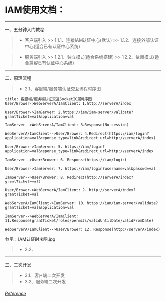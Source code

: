 # IAM使用文档：
---
一、五分钟入门教程
> * 客户端引入
    >> 1.1.1、连接IAM认证中心(默认)
    >> 1.1.2、连接外部认证中心(适合已有认证中心系统)

> * 服务端引入
    >> 1.2.1、独立模式(适合系统搭建)
    >> 1.2.2、依赖模式(适合兼容已有认证中心系统)

---
二、原理流程
> * 2.1、客服端/服务端认证交互流程时序图

```seq
title: 客服端/服务端认证交互SocketIO层时序图
User/Brower->WebServerA/IamClient: 1.http://serverA/index

User/Brower->IamServer: 2.https://iam/iam-server/validate?grantTicket=val&application=val

IamServer-->WebServerA/IamClient: 3.Response(No session)

WebServerA/IamClient-->User/Brower: 4.Redirect(https://iam/login?application=val&reponse_type=link&redirect_url=http://serverA/index)

User/Brower->IamServer: 5. https://iam/login?application=val&reponse_type=link&redirect_url=http://serverA/index

IamServer-->User/Brower: 6. Response(https://iam/login)

User/Brower->IamServer: 7. https://iam/login?username=val&passwd=val

IamServer-->User/Brower: 8. Redirect(http://serverA/index?grantTicket=val)

User/Brower->WebServerA/IamClient: 9. http://serverA/index?grantTicket=val

WebServerA/IamClient->IamServer: 10. https://iam/iam-server/validate?grantTicket=val&application=val

IamServer-->WebServerA/IamClient: 11.Response(grantTicket/roles/permits/validUntilDate/validFromDate)

WebServerA/IamClient-->User/Brower: 12. Response(http://serverA/index)
```
参见：IAM认证时序图.jpg
> * 2.2、


---
三、二次开发
> * 3.1、客户端二次开发
> * 3.2、服务端二次开发

###### [Reference](https://www.zybuluo.com/mdeditor)